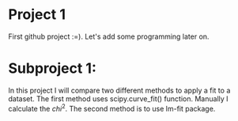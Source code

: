 # Project 1
First github project :=). Let's add some programming later on.


# Subproject 1:
In this project I will compare two different methods to apply a fit to a dataset. The first method uses scipy.curve_fit() function. Manually I calculate the $chi^2$. The second method is to use lm-fit package.
